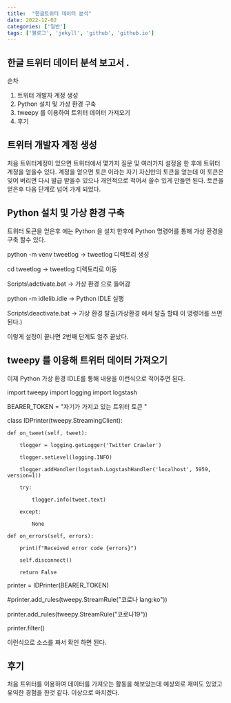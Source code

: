 ```yaml
---
title:  "한글트위터 데이터 분석"
date: 2022-12-02
categories: ['일반']
tags: ['블로그', 'jekyll', 'github', 'github.io']
---
```

## 한글 트위터 데이터 분석 보고서 .
순차 
1. 트위터 개발자 계정 생성 
2. Python 설치 및 가상 환경 구축 
3. tweepy 를 이용하여 트위터 데이터 가져오기 
4. 후기 
## 트위터 개발자 계정 생성 

처음 트위터계정이 있으면 트위터에서 몇가지 질문 및 여러가지 설정을 한 후에 트위터 계정을 얻을수 있다.
계정을 얻으면 토큰 이라는 자기 자신만의 토큰을 얻는데 이 토큰은 잊어 버리면 다시 발급 받을수 있으나 개인적으로 적어서 쓸수 있게 만들면 된다.
토큰을 얻은후 다음 단계로 넘어 가게 되었다.

## Python 설치 및 가상 환경 구축 

트위터 토큰을 얻은후 에는 Python 을 설치 한후에 Python 명령어를 통해 가상 환경을 구축 할수 있다.

python -m venv tweetlog -> tweetlog 디렉토리 생성 

cd tweetlog  -> tweetlog 디렉토리로 이동 

Scripts\adctivate.bat -> 가상 환경 으로 들어감 

python -m idlelib.idle -> Python IDLE 실행 

Scripts\deactivate.bat -> 가상 환경 탈출(가상환경 에서 탈출 할때 이 명령어를 쓰면 된다.)

이렇게 설정이 끝나면 2번째 단계도 얼추 끝났다.

## tweepy 를 이용해 트위터 데이터 가져오기

이제 Python 가상 환경 IDLE를 통해 내용을 이런식으로 적어주면 된다.

import tweepy
import logging
import logstash


BEARER_TOKEN = "자기가 가지고 있는 트위터 토큰 "

class IDPrinter(tweepy.StreamingClient):

    def on_tweet(self, tweet):
    
        tlogger = logging.getLogger('Twitter Crawler')
        
        tlogger.setLevel(logging.INFO)
        
        tlogger.addHandler(logstash.LogstashHandler('localhost', 5959, version=1))
        
        try:
        
            tlogger.info(tweet.text)
            
        except:
        
            None

    def on_errors(self, errors):
    
        print(f"Received error code {errors}")
        
        self.disconnect()
        
        return False

printer = IDPrinter(BEARER_TOKEN)

#printer.add_rules(tweepy.StreamRule("코로나 lang:ko"))

printer.add_rules(tweepy.StreamRule("코로나19"))

printer.filter()


이런식으로 소스를 짜서 확인 하면 된다.
## 후기 
처음 트위터를 이용하여 데이터를 가져오는 활동을 해보았는데 예상외로 재미도 있었고 유익한 경험을 한것 같다. 
이상으로 마치겠다.
